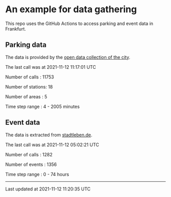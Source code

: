 # An example for data gathering

This repo uses the GitHub Actions to access parking and event data in Frankfurt.

## Parking data
The data is provided by the [open data collection of the city](https://www.offenedaten.frankfurt.de/).

The last call was at 2021-11-12 11:17:01 UTC

Number of calls   : 11753

Number of stations:    18

Number of areas   :     5

Time step range   :     4 -  2005 minutes


## Event data
The data is extracted from [stadtleben.de](https://stadtleben.de/frankfurt/).

The last call was at 2021-11-12 05:02:21 UTC

Number of calls   : 1282

Number of events  : 1356

Time step range   :    0 -   74 hours


----

Last updated at 2021-11-12 11:20:35 UTC
